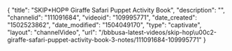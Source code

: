 {
    "title": "SKIP*HOP&reg; Giraffe Safari Puppet Activity Book",
    "description": "",
    "channelid": "111091684",
    "videoid": "109995771",
    "date_created": "1502523862",
    "date_modified": "1504049170",
    "type": "captivate",
    "layout": "channelVideo",
    "url": "\/bbbusa-latest-videos\/skip-hop\u00c2-giraffe-safari-puppet-activity-book-3-notes\/111091684-109995771"
}